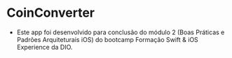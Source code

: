 # CoinConverter

* Este app foi desenvolvido para conclusão do módulo 2 (Boas Práticas e Padrões Arquiteturais iOS) do bootcamp Formação Swift & iOS Experience da DIO.
